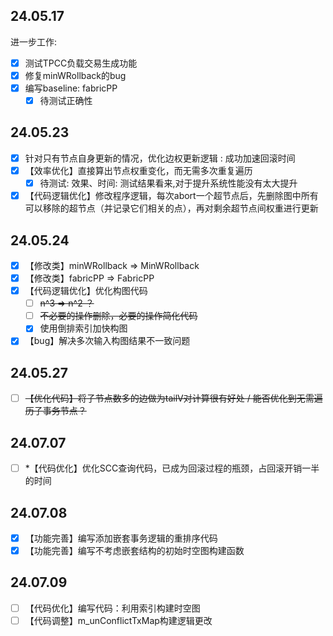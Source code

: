 ## 24.05.17
进一步工作:
- [x] 测试TPCC负载交易生成功能
- [x] 修复minWRollback的bug
- [x] 编写baseline: fabricPP
  - [x] 待测试正确性

## 24.05.23
- [x] 针对只有节点自身更新的情况，优化边权更新逻辑 : 成功加速回滚时间
- [x] 【效率优化】直接算出节点权重变化，而无需多次重复遍历
  - [x] 待测试: 效果、时间: 测试结果看来,对于提升系统性能没有太大提升
- [x] 【代码逻辑优化】修改程序逻辑，每次abort一个超节点后，先删除图中所有可以移除的超节点（并记录它们相关的点），再对剩余超节点间权重进行更新

## 24.05.24
- [x] 【修改类】minWRollback => MinWRollback
- [x] 【修改类】fabricPP => FabricPP
- [x] 【代码逻辑优化】优化构图代码
  - [ ] ~~n^3 => n^2 ？~~
  - [ ] ~~不必要的操作删除，必要的操作简化代码~~
  - [x] 使用倒排索引加快构图
- [x] 【bug】解决多次输入构图结果不一致问题

## 24.05.27
- [ ] ~~【优化代码】将子节点数多的边做为tailV对计算很有好处 / 能否优化到无需遍历子事务节点？~~

## 24.07.07
- [ ] *【代码优化】优化SCC查询代码，已成为回滚过程的瓶颈，占回滚开销一半的时间

## 24.07.08
- [x] 【功能完善】编写添加嵌套事务逻辑的重排序代码
- [x] 【功能完善】编写不考虑嵌套结构的初始时空图构建函数

## 24.07.09
- [ ] 【代码优化】编写代码：利用索引构建时空图
- [ ] 【代码调整】m_unConflictTxMap构建逻辑更改